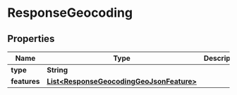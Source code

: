 

# ResponseGeocoding

## Properties

Name | Type | Description | Notes
------------ | ------------- | ------------- | -------------
**type** | **String** |  | 
**features** | [**List&lt;ResponseGeocodingGeoJsonFeature&gt;**](ResponseGeocodingGeoJsonFeature.md) |  | 



